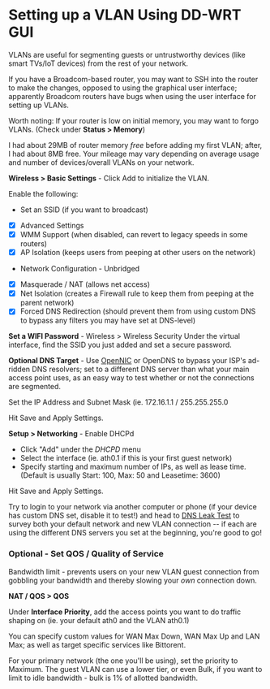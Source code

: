 # Setting up a VLAN Using DD-WRT GUI

VLANs are useful for segmenting guests or untrustworthy devices (like smart TVs/IoT devices) from the rest of your network.

If you have a Broadcom-based router, you may want to SSH into the router to make the changes, opposed to using the graphical user interface; apparently Broadcom routers have bugs when using the user interface for setting up VLANs.

Worth noting: If your router is low on initial memory, you may want to forgo VLANs. (Check under **Status > Memory**)

I had about 29MB of router memory *free* before adding my first VLAN; after, I had about 8MB free.  Your mileage may vary depending on average usage and number of devices/overall VLANs on your network.

**Wireless > Basic Settings** - Click Add to initialize the VLAN.

Enable the following:

- Set an SSID (if you want to broadcast)
- [x] Advanced Settings
- [x] WMM Support (when disabled, can revert to legacy speeds in some routers)
- [x] AP Isolation (keeps users from peeping at other users on the network)
- Network Configuration - Unbridged
- [x] Masquerade / NAT (allows net access)
- [x] Net Isolation (creates a Firewall rule to keep them from peeping at the parent network)
- [x] Forced DNS Redirection (should prevent them from using custom DNS to bypass any filters you may have set at DNS-level)

**Set a WIFI Password** - Wireless > Wireless Security
Under the virtual interface, find the SSID you just added and set a secure password.

**Optional DNS Target** - Use [OpenNIC](https://www.opennic.org/) or OpenDNS to bypass your ISP's ad-ridden DNS resolvers; set to a different DNS server than what your main access point uses, as an easy way to test whether or not the connections are segmented.

Set the IP Address and Subnet Mask (ie. 172.16.1.1 / 255.255.255.0

Hit Save and Apply Settings.

**Setup > Networking** - Enable DHCPd
- Click "Add" under the *DHCPD* menu
- Select the interface (ie. ath0.1 if this is your first guest network)
- Specify starting and maximum number of IPs, as well as lease time.  (Default is usually Start: 100, Max: 50 and Leasetime: 3600)

Hit Save and Apply Settings.

Try to login to your network via another computer or phone (if your device has custom DNS set, disable it to test!) and head to [DNS Leak Test](https://www.dnsleaktest.com/) to survey both your default network and new VLAN connection -- if each are using the different DNS servers you set at the beginning, you're good to go!

### Optional - Set QOS / Quality of Service
Bandwidth limit - prevents users on your new VLAN guest connection from gobbling your bandwidth and thereby slowing your *own* connection down.

**NAT / QOS > QOS**

Under **Interface Priority**, add the access points you want to do traffic shaping on (ie. your default ath0 and the VLAN ath0.1)

You can specify custom values for WAN Max Down, WAN Max Up and LAN Max; as well as target specific services like Bittorent.

For your primary network (the one you'll be using), set the priority to Maximum.  The guest VLAN can use a lower tier, or even Bulk, if you want to limit to idle bandwidth - bulk is 1% of allotted bandwidth.

